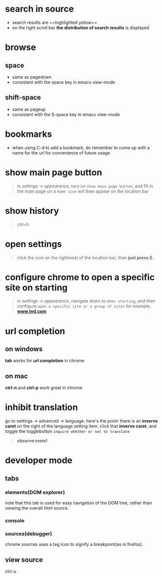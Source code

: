 # search in source
- search results are ==highlighted yellow==
- on the right scroll bar **the distribution of search results** is displayed

# browse
## space
- same as pagedown
- consistent with the space key in emacs view-mode
## shift-space
- same as pageup
- consistent with the S-space key in emacs view-mode

# bookmarks
- when using C-d to add a bookmark, do remember to come up with a name for the url for convenience of future usage

# show main page button
> in *settings -> appearance*, turn on `show main page button`, and fill in the main page url
> a `home icon` will then appear on the location bar

# show history
> ctrl+h

# open settings
> click the icon on the rightmost of the location bar, then **just press S**.

# configure chrome to open a specific site on starting
> in *settings -> appearance*, navigate down to `when starting`, and then configure `open a specific site or a group of sites`
> for example, **www.ted.com**

# url completion
## on windows
**tab** works for **url completion** in chrome
## on mac
**ctrl-n** and **ctrl-p** work great in chrome

# inhibit translation
go to settings -> advanced -> language.
here's the point:
there is an **inverve caret** on the right of the language setting item.
click that **inverve caret**, and toggle the togglebutton `inquire whether or not to translate`
> **observe more!**

# developer mode
## tabs
### elements(DOM explorer)
note that this tab is used for easy navigation of the DOM tree, rather than viewing the overall html source.
### console
### sources(debugger)
chrome sources uses a tag icon to signify a breakpoint(as in firefox).
## view source
ctrl-u

